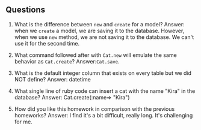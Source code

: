## Questions

1. What is the difference between `new` and `create` for a model?
Answer: when we `create` a model, we are saving it to the database. However, when we use `new` method, we are not saving it to the database. We can't use it for the second time.

2. What command followed after with `Cat.new` will emulate the same behavior as `Cat.create`?
Answer:`Cat.save`.

3. What is the default integer column that exists on every table but we did NOT define?
Answer: datetime 

4. What single line of ruby code can insert a cat with the name "Kira" in the database?
Answer: Cat.create(:name=> "Kira")

5. How did you like this homework in comparison with the previous homeworks?
Answer: I find it's a bit difficult, really long. It's challenging for me.


